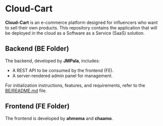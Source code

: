 # Cloud-Cart

**Cloud-Cart** is an e-commerce platform designed for influencers who want to sell their own products. This repository
contains the application that will be deployed in the cloud as a Software as a Service (SaaS) solution.

## Backend (BE Folder)

The backend, developed by **JMPala**, includes:

- A REST API to be consumed by the frontend (FE).
- A server-rendered admin panel for management.

For initialization instructions, features, and requirements, refer to the [BE/README.md](BE/README.md) file.

## Frontend (FE Folder)

The frontend is developed by **ahmema** and **chaamo**.
